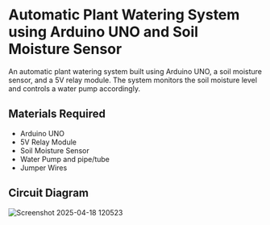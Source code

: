 # Automatic Plant Watering System using Arduino UNO and Soil Moisture Sensor

An automatic plant watering system built using Arduino UNO, a soil moisture sensor, and a 5V relay module. The system monitors the soil moisture level and controls a water pump accordingly.

## Materials Required

- Arduino UNO 
- 5V Relay Module
- Soil Moisture Sensor 
- Water Pump and pipe/tube 
- Jumper Wires 

## Circuit Diagram

![Screenshot 2025-04-18 120523](https://github.com/user-attachments/assets/d00ae169-6f3a-4d27-bfab-7acfd15a4437)
